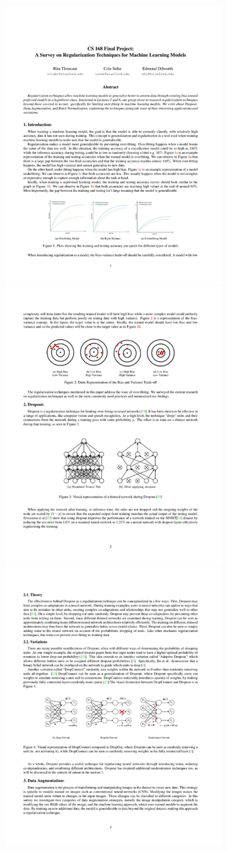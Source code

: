 ![alt text](https://github.com/ritabt/A-Survey-on-Regularization-Techniques-for-Machine-Learning-Models/blob/main/pdf_imgs/CS168_Final_Project%20(1)-01.jpg?raw=true)
![alt text](https://github.com/ritabt/A-Survey-on-Regularization-Techniques-for-Machine-Learning-Models/blob/main/pdf_imgs/CS168_Final_Project%20(1)-02.jpg?raw=true)
![alt text](https://github.com/ritabt/A-Survey-on-Regularization-Techniques-for-Machine-Learning-Models/blob/main/pdf_imgs/CS168_Final_Project%20(1)-03.jpg?raw=true)
